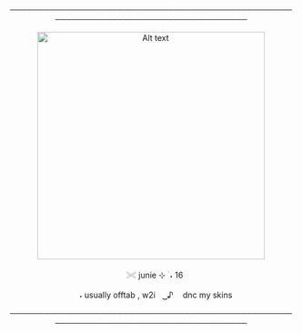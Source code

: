 <p align="center"> ────────────────────────────────────────────────────────────────────────────────────

<p align="center"> <img src="https://github.com/giannahundy-crypto/giannahundy-crypto/blob/c7fffea34023739b25428a0c3a6cc9e833f9768a/coloredtexture.png" alt="Alt text" width="400"/> 

<p align="center">ㅤ𓏵 junie ⊹ ࣪ ˖  16

<p align="center">ㅤ ˖ usually offtab , w2iㅤ ͜͜ ♪ ㅤdnc my skins


  
<p align="center"> ────────────────────────────────────────────────────────────────────────────────────
